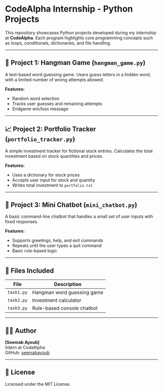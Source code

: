 # CodeAlpha Internship - Python Projects

This repository showcases Python projects developed during my internship at **CodeAlpha**. Each program highlights core programming concepts such as loops, conditionals, dictionaries, and file handling.

---

## 🧩 Project 1: Hangman Game (`hangman_game.py`)

A text-based word guessing game. Users guess letters in a hidden word, with a limited number of wrong attempts allowed.

**Features:**
- Random word selection
- Tracks user guesses and remaining attempts
- Endgame win/loss message

---

## 📈 Project 2: Portfolio Tracker (`portfolio_tracker.py`)

A simple investment tracker for fictional stock entries. Calculates the total investment based on stock quantities and prices.

**Features:**
- Uses a dictionary for stock prices
- Accepts user input for stock and quantity
- Writes total investment to `portfolio.txt`

---

## 🤖 Project 3: Mini Chatbot (`mini_chatbot.py`)

A basic command-line chatbot that handles a small set of user inputs with fixed responses.

**Features:**
- Supports greetings, help, and exit commands
- Repeats until the user types a quit command
- Basic rule-based logic

---

## 📁 Files Included

| File               | Description                    |
|--------------------|--------------------------------|
| `task1.py`  | Hangman word guessing game     |
| `task2.py` | Investment calculator        |
| `task3.py`  | Rule-based console chatbot     |

---

## 👨‍💻 Author

**[Seemab Ayoub]**  
Intern at CodeAlpha  
GitHub: [seemabayoub](https://github.com/seemabayoub)

---

## 📝 License

Licensed under the MIT License.

